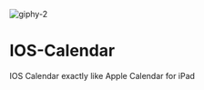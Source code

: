 ![giphy-2](https://user-images.githubusercontent.com/17054452/46962719-1c21ef00-d0a4-11e8-885d-fc2816d1a4e3.gif)
# IOS-Calendar
IOS Calendar exactly like Apple Calendar for iPad
